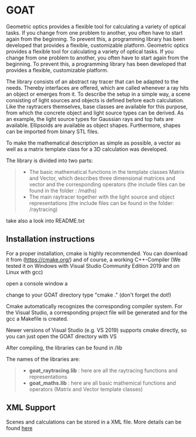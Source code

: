 # GOAT

Geometric optics provides a flexible tool for calculating a variety of optical tasks. If you change from one problem to another, you often have to start again from the beginning. To prevent this, a programming library has been developed that provides a flexible, customizable platform. Geometric optics provides a flexible tool for calculating a variety of optical tasks. If you change from one problem to another, you often have to start again from the beginning. To prevent this, a programming library has been developed that provides a flexible, customizable platform. 

The library consists of an abstract ray tracer that can be adapted to the needs. 
Thereby interfaces are offered, which are called whenever a ray hits an object or emerges from it. To describe the setup in a simple way, a scene consisting of light sources and objects is defined before each calculation. Like the raytracers themselves, base classes are available for this purpose, from which the concrete object and light source types can be derived. As an example, the light source types for Gaussian rays and top hats are available. Ellipsoids are available as object shapes. Furthermore, shapes can be imported from binary STL files. 

To make the mathematical description as simple as possible, a vector as well as a matrix template class for a 3D calculation was developed. 

The library is divided into two parts: 

> - The basic mathematical functions in the template classes Matrix and Vector, which describes three dimensional matrices and vector and the corresponding operators (the include files can be found in the folder : /maths)
> - The main raytracer together with the light source and object representations (the include files can be found in the folder:  /raytracing)

take also a look into README.txt

## Installation instructions

For a proper installation, cmake is highly recommended. You can download it from (https://cmake.org/)
and of course, a working C++-Compiler (We tested it on Windows with Visual Studio Community Edition 2019 and on Linux with gcc)

open a console window a 

change to your GOAT directory 
type "cmake ." (don't forget the dot!) 

Cmake automatically recognizes the corresponding compiler system. For the Visual Studio, a corresponding project file will be generated and for the gcc a Makefile is created. 

Newer versions of Visual Studio (e.g. VS 2019) supports cmake directly, so you can just open the GOAT directory with VS

After compiling, the libraries can be found in /lib

The names of the libraries are:

> - **goat_raytracing.lib** : here are all the raytracing functions and representations
> - **goat_maths.lib** : here are all basic mathemical functions and operators (Matrix and Vector template classes)

## XML Support

Scenes and calculations can be stored in a XML file. More details can be found [here](XML.md)



